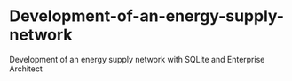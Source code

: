 # Development-of-an-energy-supply-network
Development of an energy supply network with SQLite and Enterprise Architect
